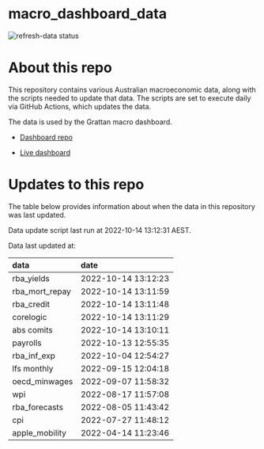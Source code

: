 
<!-- README.md is generated from README.Rmd. Please edit that file -->

# macro\_dashboard\_data

<!-- badges: start -->

![refresh-data
status](https://github.com/grattan/macro_dashboard_data/workflows/refresh-data/badge.svg)

<!-- badges: end -->

# About this repo

This repository contains various Australian macroeconomic data, along
with the scripts needed to update that data. The scripts are set to
execute daily via GitHub Actions, which updates the data.

The data is used by the Grattan macro dashboard.

  - [Dashboard repo](https://github.com/grattan/macrodashboard)

  - [Live dashboard](https://mattcowgill.shinyapps.io/macrodashboard/)

# Updates to this repo

The table below provides information about when the data in this
repository was last updated.

Data update script last run at 2022-10-14 13:12:31 AEST.

Data last updated at:

| data             | date                |
| :--------------- | :------------------ |
| rba\_yields      | 2022-10-14 13:12:23 |
| rba\_mort\_repay | 2022-10-14 13:11:59 |
| rba\_credit      | 2022-10-14 13:11:48 |
| corelogic        | 2022-10-14 13:11:29 |
| abs comits       | 2022-10-14 13:10:11 |
| payrolls         | 2022-10-13 12:55:35 |
| rba\_inf\_exp    | 2022-10-04 12:54:27 |
| lfs monthly      | 2022-09-15 12:04:18 |
| oecd\_minwages   | 2022-09-07 11:58:32 |
| wpi              | 2022-08-17 11:57:08 |
| rba\_forecasts   | 2022-08-05 11:43:42 |
| cpi              | 2022-07-27 11:48:12 |
| apple\_mobility  | 2022-04-14 11:23:46 |
